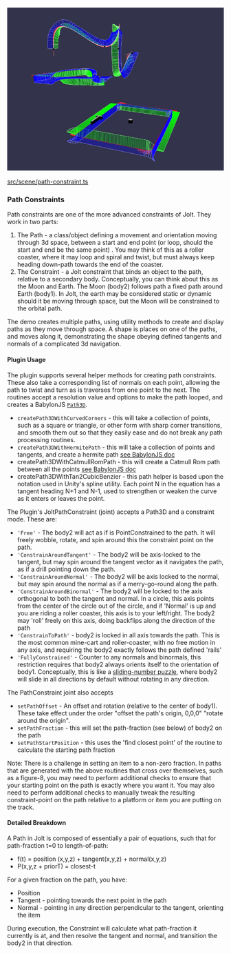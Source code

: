 ![Path Constraint](./img/path-constraint.jpg)

[src/scene/path-constraint.ts](../src/scene/path-constraint.ts)  

### Path Constraints

Path constraints are one of the more advanced constraints of Jolt. They work in two parts:

1. The Path - a class/object defining a movement and orientation moving through 3d space, between a start and end point (or loop, should the start and end be the same point) . You may think of this as a roller coaster, where it may loop and spiral and twist, but must always keep heading down-path towards the end of the coaster.  
2. The Constraint - a Jolt constraint that binds an object to the path, relative to a secondary body. Conceptually, you can think about this as the Moon and Earth. The Moon (body2) follows path a fixed path around Earth (body1). In Jolt, the earth may be considered static or dynamic should it be moving through space, but the Moon will be constrained to the orbital path.   

The demo creates multiple paths, using utility methods to create and display paths as they move through space. A shape is places on one of the paths, and moves along it, demonstrating the shape obeying defined tangents and normals of a complicated 3d navigation.

#### Plugin Usage

The plugin supports several helper methods for creating path constraints. These also take a corresponding list of normals on each point, allowing the path to twist and turn as is traverses from one point to the next. The routines accept a resolution value and options to make the path looped, and creates a BabylonJS [`Path3D`](https://doc.babylonjs.com/typedoc/classes/BABYLON.Path3D).

* `createPath3DWithCurvedCorners` - this will take a collection of points, such as a square or triangle, or other form with sharp corner transitions, and smooth them out so that they easily ease and do not break any path processing routines.
* `createPath3DWithHermitePath` - this will take a collection of points and tangents, and create a hermite path [see BabylonJS doc](https://doc.babylonjs.com/features/featuresDeepDive/mesh/drawCurves#hermite-spline)
* createPath3DWithCatmullRomPath - this will create a Catmull Rom path between all the points [see BabylonJS doc](https://doc.babylonjs.com/features/featuresDeepDive/mesh/drawCurves#catmull-rom-spline)
* createPath3DWithTan2CubicBenzier - this path helper is based upon the notation used in Unity's spline utility. Each point N in the equation has a tangent heading N+1 and N-1, used to strengthen or weaken the curve as it enters or leaves the point. 

The Plugin's JoltPathConstraint (joint) accepts a  Path3D and a constraint mode. These are:
* `'Free'` - The body2 will act as if is PointConstrained to the path. It will freely wobble, rotate, and spin around this the constraint point on the path.
* `'ConstrainAroundTangent'` - The body2 will be axis-locked to the tangent, but may spin around the tangent vector as it navigates the path, as if a drill pointing down the path.
* `'ConstrainAroundNormal'` - The body2 will be axis locked to the normal, but may spin around the normal as if a merry-go-round along the path.
* `'ConstrainAroundBinormal'` - The body2 will be locked to the axis orthogonal to both the tangent and normal. In a circle, this axis points from the center of the circle out of the circle, and if 'Normal' is up and you are riding a roller coaster, this axis is to your left/right. The body2 may 'roll' freely on this axis, doing backflips along the direction of the path
* `'ConstrainToPath'` - body2 is locked in all axis towards the path. This is the most common mine-cart and roller-coaster, with no free motion in any axis, and requiring the body2 exactly follows the path defined 'rails'
* `'FullyConstrained'` - Counter to any normals and binormals, this restriction requires that body2 always orients itself to the orientation of body1.  Conceptually, this is like a [sliding-number puzzle](https://en.wikipedia.org/wiki/Sliding_puzzle), where body2 will slide in all directions by default without rotating in any direction.

The PathConstraint joint also accepts
* `setPathOffset` - An offset and rotation (relative to the center of body1). These take effect under the order "offset the path's origin, 0,0,0" "rotate around the origin".
* `setPathFraction` - this will set the path-fraction (see below) of body2 on the path
* `setPathStartPosition` - this uses the 'find closest point' of the routine to calculate the starting path fraction

Note: There is a challenge in setting an item to a non-zero fraction. In paths that are generated with the above routines that cross over themselves, such as a figure-8, you may need to perform additional checks to ensure that your starting point on the path is exactly where you want it. You may also need to perform additional checks to manually tweak the resulting constraint-point on the path relative to a platform or item you are putting on the track.

#### Detailed Breakdown

A Path in Jolt is composed of essentially a pair of equations, such that for path-fraction t=0 to length-of-path:
* f(t) = position (x,y,z) + tangent(x,y,z) + normal(x,y,z)
* P(x,y,z + priorT) = closest-t

For a given fraction on the path, you have:
* Position
* Tangent - pointing towards the next point in the path
* Normal - pointing in any direction perpendicular to the tangent, orienting the item

During execution, the Constraint will calculate what path-fraction it currently is at, and then resolve the tangent and normal, and transition the body2 in that direction.
